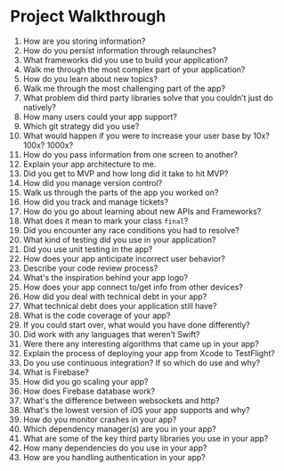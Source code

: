 # Project Walkthrough

1. How are you storing information?
1. How do you persist information through relaunches?
1. What frameworks did you use to build your application?
1. Walk me through the most complex part of your application? 
1. How do you learn about new topics? 
1. Walk me through the most challenging part of the app? 
1. What problem did third party libraries solve that you couldn’t just do natively?
1. How many users could your app support?
1. Which git strategy did you use? 
1. What would happen if you were to increase your user base by 10x? 100x? 1000x?
1. How do you pass information from one screen to another?
1. Explain your app architecture to me.
1. Did you get to MVP and how long did it take to hit MVP? 
1. How did you manage version control?
1. Walk us through the parts of the app you worked on? 
1. How did you track and manage tickets?
1. How do you go about learning about new APIs and Frameworks? 
1. What does it mean to mark your class `final`? 
1. Did you encounter any race conditions you had to resolve?
1. What kind of testing did you use in your application?
1. Did you use unit testing in the app? 
1. How does your app anticipate incorrect user behavior?
1. Describe your code review process? 
1. What's the inspiration behind your app logo?
1. How does your app connect to/get info from other devices?
1. How did you deal with technical debt in your app?
1. What technical debt does your application still have?
1. What is the code coverage of your app? 
1. If you could start over, what would you have done differently?
1. Did work with any languages that weren’t Swift?
1. Were there any interesting algorithms that came up in your app?
1. Explain the process of deploying your app from Xcode to TestFlight?
1. Do you use continuous integration? If so which do use and why?
1. What is Firebase? 
1. How did you go scaling your app? 
1. How does Firebase database work? 
1. What's the difference between websockets and http?
1. What's the lowest version of iOS your app supports and why?
1. How do you monitor crashes in your app?
1. Which dependency manager(s) are you in your app?
1. What are some of the key third party libraries you use in your app? 
1. How many dependencies do you use in your app?
1. How are you handling authentication in your app? 

